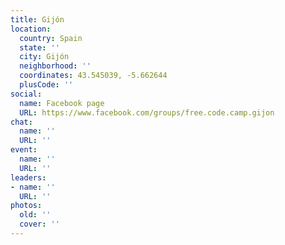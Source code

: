 ```yaml
---
title: Gijón
location:
  country: Spain
  state: ''
  city: Gijón
  neighborhood: ''
  coordinates: 43.545039, -5.662644
  plusCode: ''
social:
  name: Facebook page
  URL: https://www.facebook.com/groups/free.code.camp.gijon
chat:
  name: ''
  URL: ''
event:
  name: ''
  URL: ''
leaders:
- name: ''
  URL: ''
photos:
  old: ''
  cover: ''
---
```

